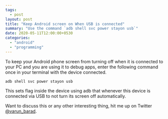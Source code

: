 ```yaml
---
tags:
  - post
layout: post
title: "Keep Android screen on When USB is connected"
summary: "Use the command `adb shell svc power stayon usb`"
date: 2020-05-11T12:00:00+0530
categories:
  - "android"
  - "programming"
---
```


To keep your Android phone screen from turning off when it is connected to your PC and you are using it to debug apps, enter the following command once in your terminal with the device connected.

```shell
adb shell svc power stayon usb
```

This sets flag inside the device using adb that whenever this device is connected via USB to not turn its screen off automatically.

Want to discuss this or any other interesting thing, hit me up on Twitter [@varun_barad](https://twitter.com/varun_barad).
